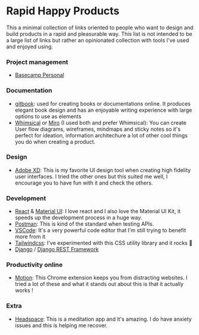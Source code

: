 # Rapid Happy Products

This a minimal collection of links oriented to people who want to design and build products in a rapid and pleasurable way.
This list is not intended to be a large list of links but rather an opinionated collection with tools I've used and enjoyed using. 

### Project management
- [Basecamp Personal](https://basecamp.com/personal)

### Documentation 
- [gitbook](http://gitbook.com/): used for creating books or documentations online. It produces elegant book design and has an enjoyable writing experience with large options to use as elements
- [Whimsical](https://whimsical.com/) or [Miro](https://miro.com/) (I used both and prefer Whimsical): You can create User flow diagrams, wireframes, mindmaps and sticky notes so it's perfect for ideation, information architechure a lot of other cool things you do when creating a product.

### Design
- [Adobe XD](https://www.adobe.com/products/xd.html): This is my favorite UI design tool when creating high fidelity user interfaces. I tried the other ones but this suited me well, I encourage you to have fun with it and check the others.

### Development
- [React](https://reactjs.org) & [Material UI](https://material-ui.com): I love react and I also love the Material UI Kit, it speeds up the development process in a huge way.
- [Postman](https://www.postman.com/): This is kind of the standard when testing APIs.
- [VSCode](https://code.visualstudio.com/): It's a very powerful code editor that I'm still trying to benefit more from it
- [Tailwindcss](https://tailwindcss.com/): I've experimented with this CSS utility library and it rocks 🤘
- [Django](https://www.djangoproject.com/) / [Django REST Framework](https://www.django-rest-framework.org/)

### Productivity online
- [Motion](https://www.inmotion.app/): This Chrome extension keeps you from distracting websites. I tried a lot of these and what it stands out about this is that it actually works !

### Extra
- [Headspace](https://www.headspace.com/): This is a meditation app and it's amazing. I do have anxiety issues and this is helping me recover.









